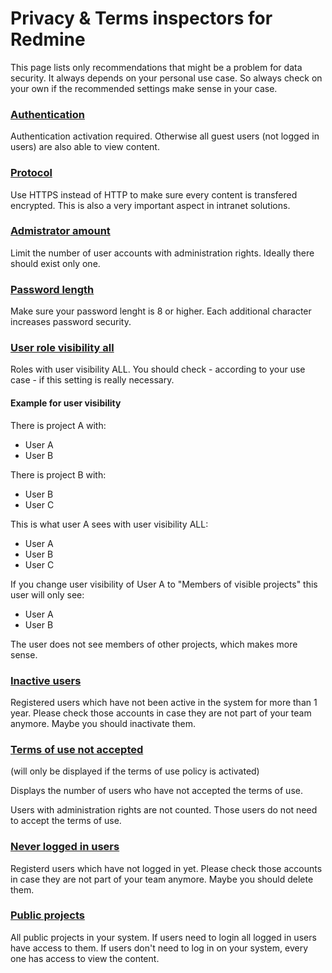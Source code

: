 Privacy & Terms inspectors for Redmine
======================================

This page lists only recommendations that might be a problem for data security. It always depends on your personal use case. So always check on your own if the recommended settings make sense in your case.

### [Authentication](#authentication)

Authentication activation required. Otherwise all guest users (not logged in users) are also able to view content.

### [Protocol](#protocol)

Use HTTPS instead of HTTP to make sure every content is transfered encrypted. This is also a very important aspect in intranet solutions.

### [Admistrator amount](#admin_amount)

Limit the number of user accounts with administration rights. Ideally there should exist only one.

### [Password length](#password_min_length)

Make sure your password lenght is 8 or higher. Each additional character increases password security.


### [User role visibility all](#roles_users_visibility_all)

Roles with user visibility ALL. You should check - according to your use case - if this setting is really necessary.

#### Example for user visibility

There is project A with:

*   User A
*   User B

There is project B with:

*   User B
*   User C

This is what user A sees with user visibility ALL:

*   User A
*   User B
*   User C

If you change user visibility of User A to "Members of visible projects" this user will only see:

*   User A
*   User B

The user does not see members of other projects, which makes more sense.

### [Inactive users](#inactive_users)

Registered users which have not been active in the system for more than 1 year. Please check those accounts in case they are not part of your team anymore. Maybe you should inactivate them.

### [Terms of use not accepted](#user_terms_not_accepted)

(will only be displayed if the terms of use policy is activated)

Displays the number of users who have not accepted the terms of use.

Users with administration rights are not counted. Those users do not need to accept the terms of use.

### [Never logged in users](#never_logedin_users)

Registerd users which have not logged in yet. Please check those accounts in case they are not part of your team anymore. Maybe you should delete them.

### [Public projects](#public_projects)

All public projects in your system. If users need to login all logged in users have access to them. If users don't need to log in on your system, every one has access to view the content.
